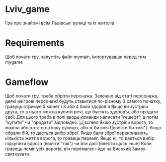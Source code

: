 # Lviv_game
Гра про знайомі всім Львівські вулиці та їх жителів

# Requirements
Щоб почати гру, запустіть файл mymain, імпортувавши перед тим mygame

# Gameflow
Щоб почати гру, треба обрпти перснажа. Залежно від статі персонажа, деякі неігрові персонажі будуть ставитися по-різному
З самого початку, гравуць отримує 5 монет і 3 або 4 бали здоров'я
Якщо ви зустріли друга, то в нього можна купити речі, що бустять здоров'я, або продати свої. Для цього треба в полі вводц команди написати "гешефт", а потім "купити" чи "продати" відповідно.
![screen](images)
Якщо зустріли ворога, то можна або втекти на іншу вулицю, або ж битися (|ввести битися"). Якщо обрали бій, то дасться вибір зброї. Якщо бали зброї перекривають кількість життів ворога, то гравець переміг. Якщо ні, то дається вибір: підкупити ворога (ввкчти "так") чи йти далі (ввести щось інше)
Коли гравець пеміг усіх ворогів, він перемагає і йде на Високий Замок святкувати.